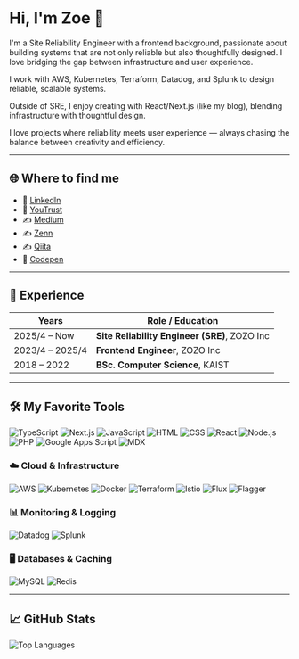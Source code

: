 # Hi, I'm Zoe 👋

I'm a Site Reliability Engineer with a frontend background, passionate about building systems that are not only reliable but also thoughtfully designed. I love bridging the gap between infrastructure and user experience.

I work with AWS, Kubernetes, Terraform, Datadog, and Splunk to design reliable, scalable systems.

Outside of SRE, I enjoy creating with React/Next.js (like my blog), blending infrastructure with thoughtful design.

I love projects where reliability meets user experience — always chasing the balance between creativity and efficiency.

---

## 🌐 Where to find me

- 💼 [LinkedIn](https://www.linkedin.com/in/sueun-lee)
- 💼 [YouTrust](https://youtrust.jp/users/sueunlee)
- ✍️ [Medium](https://medium.com/@quicksilversel) 
- ✍️ [Zenn](https://zenn.dev/quicksilversel) 
- ✍️ [Qiita](https://qiita.com/quicksilversel)
- 🧙 [Codepen](https://codepen.io/quicksilversel)

---

## 📜 Experience

| Years           | Role / Education                                      |
|-----------------|-------------------------------------------------------|
| 2025/4 – Now    | **Site Reliability Engineer (SRE)**, ZOZO Inc               |
| 2023/4 – 2025/4   | **Frontend Engineer**, ZOZO Inc                            |
| 2018 – 2022     | **BSc. Computer Science**, KAIST                      |

---

## 🛠 My Favorite Tools

<img alt="TypeScript" src="https://img.shields.io/badge/TypeScript-007ACC.svg?logo=typescript&logoColor=white"> <img alt="Next.js" src="https://img.shields.io/badge/Next.js-000000.svg?logo=Next.js&logoColor=white">
<img alt="JavaScript" src="https://img.shields.io/badge/JavaScript-F7DF1E.svg?logo=javascript&logoColor=black">
<img alt="HTML" src="https://img.shields.io/badge/HTML-E34F26.svg?logo=html5&logoColor=white">
<img alt="CSS" src="https://img.shields.io/badge/CSS-1572B6.svg?logo=css&logoColor=white">
<img alt="React" src="https://img.shields.io/badge/React-20232A.svg?logo=react&logoColor=61DAFB">
<img alt="Node.js" src="https://img.shields.io/badge/Node.js-43853D.svg?logo=node.js&logoColor=white">
<img alt="PHP" src="https://img.shields.io/badge/PHP-777BB4.svg?logo=php&logoColor=white">
<img alt="Google Apps Script" src="https://custom-icon-badges.demolab.com/badge/Google%20Apps%20Script-02569B.svg?logo=gs&logoColor=white">
<img alt="MDX" src="https://img.shields.io/badge/MDX-000000.svg?logo=mdx&logoColor=white">

### ☁️ Cloud & Infrastructure
<img alt="AWS" src="https://img.shields.io/badge/AWS-232F3E.svg?logo=amazonaws&logoColor=white"> <img alt="Kubernetes" src="https://img.shields.io/badge/Kubernetes-326CE5.svg?logo=kubernetes&logoColor=white">
<img alt="Docker" src="https://img.shields.io/badge/Docker-2496ED.svg?logo=docker&logoColor=white">
<img alt="Terraform" src="https://img.shields.io/badge/Terraform-623CE4.svg?logo=terraform&logoColor=white">
<img alt="Istio" src="https://img.shields.io/badge/Istio-466BB0.svg?logo=istio&logoColor=white">
<img alt="Flux" src="https://img.shields.io/badge/Flux-4B5563.svg?logo=flux&logoColor=white">
<img alt="Flagger" src="https://img.shields.io/badge/Flagger-0096FF.svg?logo=flagger&logoColor=white">


### 📊 Monitoring & Logging
<img alt="Datadog" src="https://img.shields.io/badge/Datadog-632CA6.svg?logo=datadog&logoColor=white"> <img alt="Splunk" src="https://img.shields.io/badge/Splunk-000000.svg?logo=splunk&logoColor=white">

### 🖥 Databases & Caching
<img alt="MySQL" src="https://img.shields.io/badge/MySQL-4479A1.svg?logo=mysql&logoColor=white"> <img alt="Redis" src="https://img.shields.io/badge/Redis-DC382D.svg?logo=redis&logoColor=white">

---


## 📈 GitHub Stats

![Top Languages](https://github-readme-stats.vercel.app/api/top-langs/?username=quicksilversel&layout=compact&theme=tokyonight&hide_border=true)  
